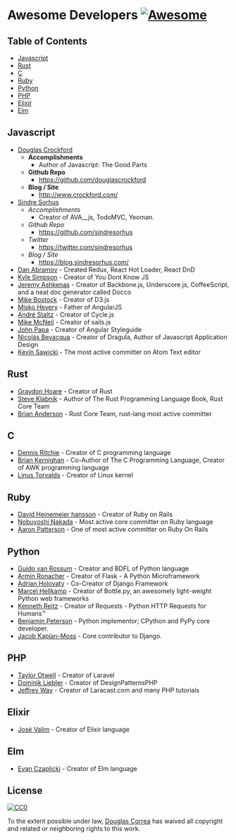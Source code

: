 # Awesome Developers [![Awesome](https://cdn.rawgit.com/sindresorhus/awesome/d7305f38d29fed78fa85652e3a63e154dd8e8829/media/badge.svg)](https://github.com/sindresorhus/awesome)

## Table of Contents

- [Javascript](#javascript)
- [Rust](#rust)
- [C](#c)
- [Ruby](#ruby)
- [Python](#python)
- [PHP](#php)
- [Elixir](#elixir)
- [Elm](#elm)

## Javascript

- [Douglas Crockford](http://www.crockford.com/)
  - **Accomplishments**
    - Author of Javascript: The Good Parts
  - **Github Repo**
      - https://github.com/douglascrockford
  - **Blog / Site**
      - http://www.crockford.com/
- [Sindre Sorhus](https://github.com/sindresorhus)
  - *Accomplishments*
    - Creator of AVA__js, TodoMVC, Yeoman.
  - *Github Repo*
    - https://github.com/sindresorhus
  - *Twitter*
    - https://twitter.com/sindresorhus
  - *Blog / Site*
    - https://blog.sindresorhus.com/
- [Dan Abramov](https://github.com/gaearon) - Created Redux, React Hot Loader, React DnD
- [Kyle Simpson](https://github.com/getify) - Creator of You Dont Know JS
- [Jeremy Ashkenas](https://github.com/jashkenas) - Creator of Backbone.js, Underscore.js, CoffeeScript, and a neat doc generator called Docco
- [Mike Bostock](https://github.com/mbostock) - Creator of D3.js
- [Misko Hevery](https://github.com/mhevery) - Father of AngularJS
- [André Staltz](https://github.com/staltz) - Creator of Cycle.js
- [Mike McNeil](https://www.linkedin.com/in/mikermcneil) - Creator of sails.js
- [John Papa](https://github.com/johnpapa) - Creator of Angular Styleguide
- [Nicolás Bevacqua](https://github.com/bevacqua) - Creator of Dragula, Author of Javascript Application Design
- [Kevin Sawicki](https://github.com/kevinsawicki) - The most active committer on Atom Text editor

## Rust

- [Graydon Hoare](https://github.com/graydon) - Creator of Rust
- [Steve Klabnik](https://github.com/steveklabnik) - Author of The Rust Programming Language Book, Rust Core Team
- [Brian Anderson](https://github.com/brson) - Rust Core Team, rust-lang most active committer

## C

- [Dennis Ritchie](http://cm.bell-labs.co/who/dmr/) - Creator of C programming language
- [Brian Kernighan](https://www.cs.princeton.edu/~bwk/) - Co-Author of The C Programming Language, Creator of AWK programming language
- [Linus Torvalds](https://github.com/torvalds) - Creator of Linux kernel

## Ruby

- [David Heinemeier hansson](https://github.com/dhh) - Creator of Ruby on Rails
- [Nobuyoshi Nakada](https://github.com/nobu) - Most active core committer on Ruby language
- [Aaron Patterson](https://github.com/tenderlove) - One of most active committer on Ruby On Rails

## Python

- [Guido van Rossum](https://github.com/gvanrossum) - Creator and BDFL of Python language
- [Armin Ronacher](https://github.com/mitsuhiko) - Creator of Flask - A Python Microframework
- [Adrian Holovaty](https://github.com/adrianholovaty) - Co-Creator of Django Framework
- [Marcel Hellkamp](https://github.com/defnull) - Creator of Bottle.py, an awesomely light-weight Python web frameworks
- [Kenneth Reitz](https://github.com/kennethreitz) - Creator of Requests - Python HTTP Requests for Humans™
- [Benjamin Peterson](https://github.com/gutworth) - Python implementor; CPython and PyPy core developer.
- [Jacob Kaplan-Moss](https://github.com/jacobian) - Core contributor to Django.

## PHP

- [Taylor Otwell](https://github.com/taylorotwell) - Creator of Laravel
- [Dominik Liebler](https://github.com/domnikl) - Creator of DesignPatternsPHP
- [Jeffrey Way](https://github.com/JeffreyWay) - Creator of Laracast.com and many PHP tutorials

## Elixir
- [José Valim](https://github.com/josevalim) - Creator of Elixir language

## Elm
- [Evan Czaplicki](https://github.com/evancz) - Creator of Elm language

## License

[![CC0](http://i.creativecommons.org/p/zero/1.0/88x31.png)](http://creativecommons.org/publicdomain/zero/1.0/)

To the extent possible under law, [Douglas Correa](http://douglascorrea.io) has waived all copyright and related or neighboring rights to this work.

